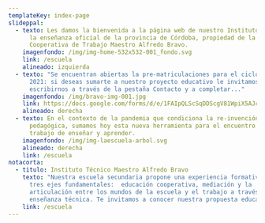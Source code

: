 ```yaml
---
templateKey: index-page
slideppal:
  - texto: Les damos la bienvenida a la página web de nuestro Instituto, adscripto a
      la enseñanza oficial de la provincia de Córdoba, propiedad de la
      Cooperativa de Trabajo Maestro Alfredo Bravo.
    imagenfondo: /img/img-home-532x532-001_fondo.svg
    link: /escuela
    alineado: izquierda
  - texto: "Se encuentran abiertas la pre-matriculaciones para el ciclo lectivo
      2021: si deseas sumarte a nuestro proyecto educativo le invitamos a
      escribirnos a través de la pestaña Contacto y a completar..."
    imagenfondo: /img/bravo-img-001.jpg
    link: https://docs.google.com/forms/d/e/1FAIpQLScSqDDScgV81WpiX5AJc5hkqHLe2H-0SiaLyO_Xg-b8AmE2hA/viewform
    alineado: derecha
  - texto: En el contexto de la pandemia que condiciona la re-invención de la tarea
      pedagógica, sumamos hoy esta nueva herramienta para el encuentro en el
      trabajo de enseñar y aprender.
    imagenfondo: /img/img-laescuela-arbol.svg
    alineado: derecha
    link: /escuela
notacorta:
  - titulo: Instituto Técnico Maestro Alfredo Bravo
    texto: "Nuestra escuela secundaria propone una experiencia formativa a partir de
      tres ejes fundamentales:  educación cooperativa, mediación y la
      articulación entre los mundos de la escuela y el trabajo a través de  la
      enseñanza técnica. Te invitamos a conocer nuestra propuesta educativa."
    link: /escuela
---
```

